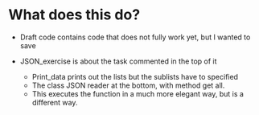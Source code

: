 # What does this do?

- Draft code contains code that does not fully work yet, but I wanted to save

- JSON_exercise is about the task commented in the top of it
    - Print_data prints out the lists but the sublists have to specified
    - The class JSON reader at the bottom, with method get all. 
    - This executes the function in a much more elegant way, but is a different way. 